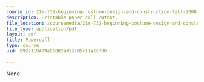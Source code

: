 ```yaml
---
course_id: 21m-732-beginning-costume-design-and-construction-fall-2008
description: Printable paper doll cutout.
file_location: /coursemedia/21m-732-beginning-costume-design-and-construction-fall-2008/b922119479a05803ad12705c11a66f30_paperdoll.pdf
file_type: application/pdf
layout: pdf
title: Paperdoll
type: course
uid: b922119479a05803ad12705c11a66f30

---
```

None